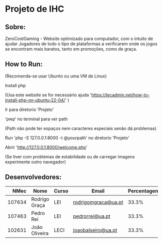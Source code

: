# Projeto de IHC



## Sobre:

ZeroCostGaming - Website optimizado para computador,
com o intuito de ajudar Jogadores de todo o tipo de plataformas a verificarem onde os jogos se encontram mais baratos,
tanto em promoções, como de graça.



## How to Run:

(Recomenda-se usar Ubunto ou uma VM de Linux)

Install php

(Usa este website se for necessário ajuda 'https://tecadmin.net/how-to-install-php-on-ubuntu-22-04/' )

Ir para diretorio 'Projeto'

'pwp' no terminal para ver path

(Path não pode ter espaços nem caracteres especiais senão dá problemas)

Run 'php -S 127.0.0.1:8000 -t @yourpath' no diretorio 'Projeto'

Abrir 'http://127.0.0.1:8000/welcome.php'

(Se tiver com problemas de estabilidade ou de carregar imagens experimente outro navegador)



## Desenvolvedores:

| NMec | Nome | Curso | Email | Percentagem |
|--:|---|---|---|---|
| 107634 | Rodrigo Graça | LEI | rodrigomgraca@ua.pt | 33.3% |
| 107463 | Pedro Rei | LEI | pedrorrei@ua.pt| 33.3% |
| 102631 | João Oliveira | LECI | joaobalseiro@ua.pt | 33.3% |
